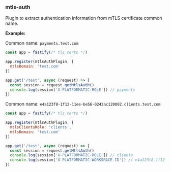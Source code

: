 ### mtls-auth

Plugin to extract authentication information from mTLS certificate common name.

__Example:__

Common name: `payments.test.com`

```js
const app = fastify(/* tls certs */)

app.register(mtlsAuthPlugin, {
  mtlsDomain: 'test.com'
})

app.get('/test', async (request) => {
  const session = request.getMtlsAuth()
  console.log(session['X-PLATFORMATIC-ROLE']) // payments
})
```

Common name: `e4a123f8-1f12-11ee-be56-0242ac120002.clients.test.com`

```js
const app = fastify(/* tls certs */)

app.register(mtlsAuthPlugin, {
  mtlsClientsRole: 'clients',
  mtlsDomain: 'test.com'
})

app.get('/test', async (request) => {
  const session = request.getMtlsAuth()
  console.log(session['X-PLATFORMATIC-ROLE']) // clients
  console.log(session['X-PLATFORMATIC-WORKSPACE-ID']) // e4a123f8-1f12-11ee-be56-0242ac120002
})
```
